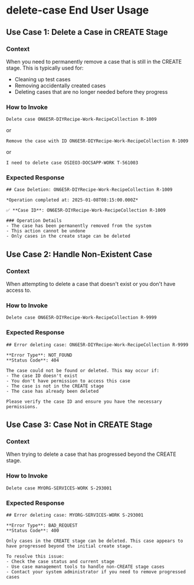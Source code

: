 # delete-case End User Usage

## Use Case 1: Delete a Case in CREATE Stage
### Context
When you need to permanently remove a case that is still in the CREATE stage. This is typically used for:
- Cleaning up test cases
- Removing accidentally created cases
- Deleting cases that are no longer needed before they progress

### How to Invoke
```
Delete case ON6E5R-DIYRecipe-Work-RecipeCollection R-1009
```
or
```
Remove the case with ID ON6E5R-DIYRecipe-Work-RecipeCollection R-1009
```
or
```
I need to delete case OSIEO3-DOCSAPP-WORK T-561003
```

### Expected Response
```
## Case Deletion: ON6E5R-DIYRecipe-Work-RecipeCollection R-1009

*Operation completed at: 2025-01-08T08:15:00.000Z*

✅ **Case ID**: ON6E5R-DIYRecipe-Work-RecipeCollection R-1009

### Operation Details
- The case has been permanently removed from the system
- This action cannot be undone
- Only cases in the create stage can be deleted
```

## Use Case 2: Handle Non-Existent Case
### Context
When attempting to delete a case that doesn't exist or you don't have access to.

### How to Invoke
```
Delete case ON6E5R-DIYRecipe-Work-RecipeCollection R-9999
```

### Expected Response
```
## Error deleting case: ON6E5R-DIYRecipe-Work-RecipeCollection R-9999

**Error Type**: NOT_FOUND
**Status Code**: 404

The case could not be found or deleted. This may occur if:
- The case ID doesn't exist
- You don't have permission to access this case
- The case is not in the CREATE stage
- The case has already been deleted

Please verify the case ID and ensure you have the necessary permissions.
```

## Use Case 3: Case Not in CREATE Stage
### Context
When trying to delete a case that has progressed beyond the CREATE stage.

### How to Invoke
```
Delete case MYORG-SERVICES-WORK S-293001
```

### Expected Response
```
## Error deleting case: MYORG-SERVICES-WORK S-293001

**Error Type**: BAD_REQUEST
**Status Code**: 400

Only cases in the CREATE stage can be deleted. This case appears to have progressed beyond the initial create stage.

To resolve this issue:
- Check the case status and current stage
- Use case management tools to handle non-CREATE stage cases
- Contact your system administrator if you need to remove progressed cases
